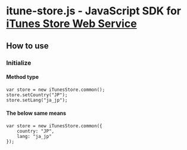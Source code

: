  itune-store.js - JavaScript SDK for [iTunes Store Web Service](http://www.apple.com/itunes/affiliates/resources/documentation/itunes-store-web-service-search-api.html)
=====================================================================================================


How to use
----------

### Initialize

#### Method type

    var store = new iTunesStore.common();
    store.setCountry("JP");
    store.setLang("ja_jp");


#### The below same means

    var store = new iTunesStore.common({ 
        country: "JP", 
        lang: "ja_jp" 
    });


